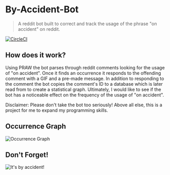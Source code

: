 # By-Accident-Bot
> A reddit bot built to correct and track the usage of the phrase "on accident" on reddit.

[![CircleCI](https://circleci.com/gh/mmulenga/ByAccidentBot.svg?style=svg)](https://circleci.com/gh/mmulenga/ByAccidentBot)

## How does it work?
Using PRAW the bot parses through reddit comments looking for the usage of "on accident". 
Once it finds an occurrence it responds to the offending comment with a GIF and a 
pre-made message. In addition to responding to the comment the bot copies the comment's
ID to a database which is later read from to create a statistical graph. Ultimately, I
would like to see if the bot has a noticeable effect on the frequency of the usage of
"on accident".  

Disclaimer: Please don't take the bot too seriously! Above all else, this is a project for me
to expand my programming skills.

## Occurrence Graph
![Occurrence Graph](https://i.imgur.com/uH3qWyo.png)

## Don't Forget!
![It's by accident!](https://thumbs.gfycat.com/JointHiddenHummingbird-size_restricted.gif)

